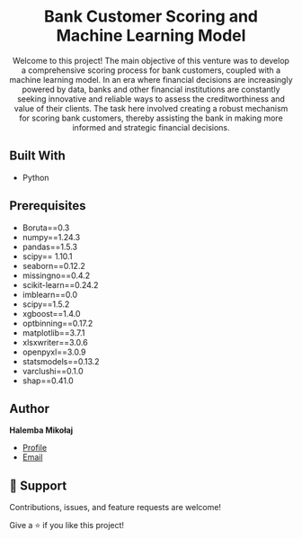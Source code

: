 <h1 align="center">Bank Customer Scoring and Machine Learning Model</h1>

<p align="center"> Welcome to this project! The main objective of this venture was to develop a comprehensive scoring process for bank customers, coupled with a machine learning model. In an era where financial decisions are increasingly powered by data, banks and other financial institutions are constantly seeking innovative and reliable ways to assess the creditworthiness and value of their clients. The task here involved creating a robust mechanism for scoring bank customers, thereby assisting the bank in making more informed and strategic financial decisions.</p>

## Built With

- Python

## Prerequisites
- Boruta==0.3
- numpy==1.24.3
- pandas==1.5.3
- scipy== 1.10.1
- seaborn==0.12.2
- missingno==0.4.2
- scikit-learn==0.24.2
- imblearn==0.0
- scipy==1.5.2
- xgboost==1.4.0
- optbinning==0.17.2
- matplotlib==3.7.1
- xlsxwriter==3.0.6
- openpyxl==3.0.9
- statsmodels==0.13.2
- varclushi==0.1.0
- shap==0.41.0




## Author

**Halemba Mikołaj**


- [Profile](https://github.com/mikolaj-halemba "Halemba Mikołaj")
- [Email](mailto:mikolaj.halemba96@gmail.com?subject=Hi "Hi!")


## 🤝 Support

Contributions, issues, and feature requests are welcome!

Give a ⭐️ if you like this project!


